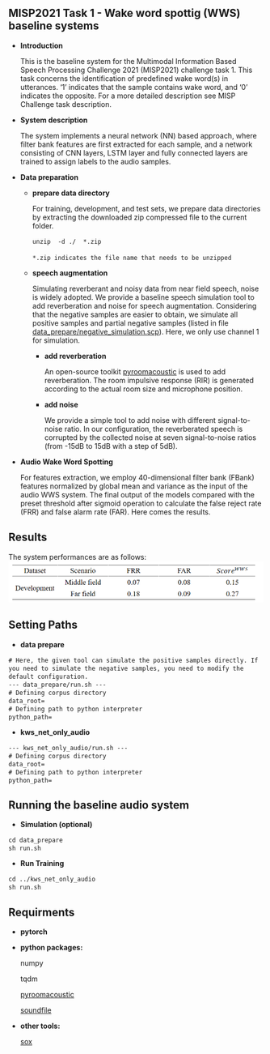 ## MISP2021 Task 1 - Wake word spottig (WWS) baseline systems

- **Introduction**

    This is the baseline system for the Multimodal Information Based Speech Processing Challenge 2021 (MISP2021) challenge task 1. This task concerns the identification of predefined wake word(s) in utterances. ‘1’ indicates that the sample contains wake word, and ‘0’ indicates the opposite. For a more detailed description see MISP Challenge task description.


- **System description**

    The system implements a neural network (NN) based approach, where filter bank features are first extracted for each sample, and a network consisting of CNN layers, LSTM layer and fully connected layers are trained to assign labels to the audio samples.


- **Data preparation**

  - **prepare data directory**

      For training, development, and test sets, we prepare data directories by extracting the downloaded zip compressed file to the current folder.

      ```
      unzip  -d ./  *.zip

      *.zip indicates the file name that needs to be unzipped
      ```

  - **speech augmentation** 

    Simulating reverberant and noisy data from near field speech, noise is widely adopted. We provide a baseline speech simulation tool to add reverberation and noise for speech augmentation. Considering that the negative samples are easier to obtain, we simulate all positive samples and partial negative samples (listed in file [data_prepare/negative_simulation.scp](data_prepare/negative_simulation.scp)). Here, we only use channel 1 for simulation.

    - **add reverberation**

        An open-source toolkit [pyroomacoustic](https://github.com/LCAV/pyroomacoustics) is used to add reverberation. The room impulsive response (RIR) is generated according to the actual room size and microphone position.

    - **add noise**

        We provide a simple tool to add noise with different signal-to-noise ratio. In our configuration, the reverberated speech is corrupted by the collected noise at seven signal-to-noise ratios (from -15dB to 15dB with a step of 5dB).


- **Audio Wake Word Spotting**

    For features extraction, we employ 40-dimensional filter bank (FBank) features normalized by global mean and variance as the input of the audio WWS system. The final output of the models compared with the preset threshold after sigmoid operation to calculate the false reject rate (FRR) and false alarm rate (FAR). Here comes the results.


## Results


  The system performances are as follows:
![result_readme](media/result_readme.png)


## Setting Paths

- **data prepare**

```
# Here, the given tool can simulate the positive samples directly. If you need to simulate the negative samples, you need to modify the default configuration.
--- data_prepare/run.sh ---
# Defining corpus directory
data_root=
# Defining path to python interpreter
python_path=
```

- **kws_net_only_audio**

```
--- kws_net_only_audio/run.sh ---
# Defining corpus directory
data_root=
# Defining path to python interpreter
python_path=
```

## Running the baseline audio system

- **Simulation (optional)**

```
cd data_prepare
sh run.sh
```

- **Run Training**

```
cd ../kws_net_only_audio
sh run.sh
```

## Requirments

- **pytorch**

- **python packages:**

    numpy

    tqdm

    [pyroomacoustic](https://github.com/LCAV/pyroomacoustics)

    [soundfile](https://github.com/bastibe/python-soundfile)

- **other tools:**

    [sox](http://sox.sourceforge.net/) 



